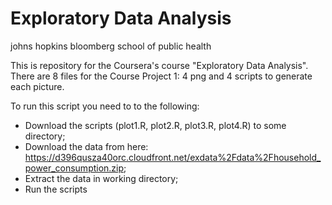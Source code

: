 Exploratory Data Analysis 
=========================
johns hopkins bloomberg school of public health

This is repository for the Coursera's course "Exploratory Data Analysis". There are 8 files for the Course Project 1: 
4 png and 4 scripts to generate each picture.

To run this script you need to to the following:
* Download the scripts (plot1.R, plot2.R, plot3.R, plot4.R) to some directory;
* Download the data from here: https://d396qusza40orc.cloudfront.net/exdata%2Fdata%2Fhousehold_power_consumption.zip;
* Extract the data in working directory;
* Run the scripts
